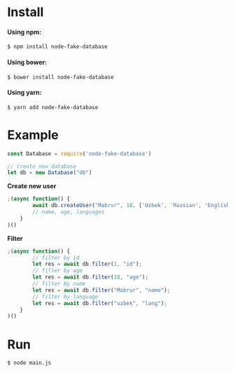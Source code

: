 # Install
#### Using npm:
```text
$ npm install node-fake-database
```
#### Using bower:
```text
$ bower install node-fake-database
```
#### Using yarn:
```text
$ yarn add node-fake-database
```
# Example
```javascript
const Database = require('node-fake-database')

// create new database
let db = new Database("db")
```
**Create new user**
```javascript
;(async function() {
        await db.createUser("Mabrur", 18, ['Uzbek', 'Russian', 'English', 'Korean'])
        // name, age, languages
    }
)()
```
**Filter**
```javascript
;(async function() {
        // filter by id
        let res = await db.filter(1, "id");
        // filter by age
        let res = await db.filter(18, "age");
        // filter by name 
        let res = await db.filter("Mabrur", "name");
        // filter by language
        let res = await db.filter("uzbek", "lang");
    }
)()
```
# Run
```text
$ node main.js
```

